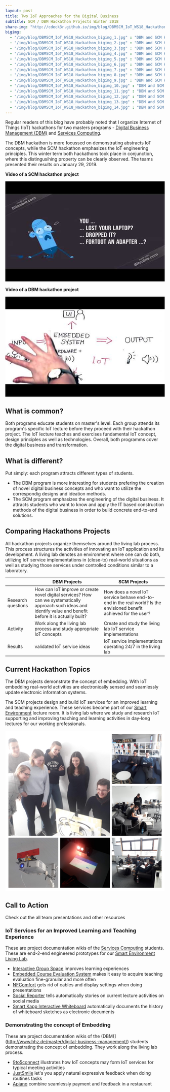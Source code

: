 ```yaml
---
layout: post
title: Two IoT Approaches for the Digital Business
subtitle: SCM / DBM Hackathon Projects Winter 2018
share-img: "http://cdeck3r.github.io/img/blog/DBMSCM_IoT_WS18_Hackathon.jpg"
bigimg:
  - "/img/blog/DBMSCM_IoT_WS18_Hackathon_bigimg_1.jpg" : "DBM and SCM Hackathon (2019)"
  - "/img/blog/DBMSCM_IoT_WS18_Hackathon_bigimg_2.jpg" : "DBM and SCM Hackathon (2019)"
  - "/img/blog/DBMSCM_IoT_WS18_Hackathon_bigimg_3.jpg" : "DBM and SCM Hackathon (2019)"
  - "/img/blog/DBMSCM_IoT_WS18_Hackathon_bigimg_4.jpg" : "DBM and SCM Hackathon (2019)"
  - "/img/blog/DBMSCM_IoT_WS18_Hackathon_bigimg_5.jpg" : "DBM and SCM Hackathon (2019)"
  - "/img/blog/DBMSCM_IoT_WS18_Hackathon_bigimg_6.jpg" : "DBM and SCM Hackathon (2019)"
  - "/img/blog/DBMSCM_IoT_WS18_Hackathon_bigimg_7.jpg" : "DBM and SCM Hackathon (2019)"
  - "/img/blog/DBMSCM_IoT_WS18_Hackathon_bigimg_8.jpg" : "DBM and SCM Hackathon (2019)"
  - "/img/blog/DBMSCM_IoT_WS18_Hackathon_bigimg_9.jpg" : "DBM and SCM Hackathon (2019)"
  - "/img/blog/DBMSCM_IoT_WS18_Hackathon_bigimg_10.jpg" : "DBM and SCM Hackathon (2019)"
  - "/img/blog/DBMSCM_IoT_WS18_Hackathon_bigimg_11.jpg" : "DBM and SCM Hackathon (2019)"
  - "/img/blog/DBMSCM_IoT_WS18_Hackathon_bigimg_12.jpg" : "DBM and SCM Hackathon (2019)"
  - "/img/blog/DBMSCM_IoT_WS18_Hackathon_bigimg_13.jpg" : "DBM and SCM Hackathon (2019)"
  - "/img/blog/DBMSCM_IoT_WS18_Hackathon_bigimg_14.jpg" : "DBM and SCM Hackathon (2019)"
---
```


Regular readers of this blog have probably noted that I organize Internet of Things (IoT) hackathons for two masters programs - [Digital Business Management (DBM)](http://www.hhz.de/master/digital-business-management/) and [Services Computing](http://www.hhz.de/master/services-computing/). 

The DBM hackathon is more focussed on demonstrating abstracts IoT concepts, while the SCM hackathon emphasizes the IoT engineering principles. This winter term both hackathons took place in conjunction, where this distingusihing property can be clearly observed. The teams presented their results on January 29, 2019.

**Video of a SCM hackathon project**

<div id="yt_embed_1" width="560" height="315"><a class="youtube"><img id="1" src="/img/blog/SCM_IoT_WS18_Hackathon_yt_preview.jpg" alt="NFComfort, SCM Hackathon project @HHZ" width="560" height="315" /></a></div><script type="text/javascript">document.getElementById('yt_embed_1').onclick=function(){if(confirm("If you accept this message box by clicking OK, the Youtube video will load. Youtube will record your personal access related data and set a cookie in your browser. ")){var c = document.getElementById('1'); c.parentNode.removeChild(c); document.getElementById('yt_embed_1').innerHTML += '<iframe width="560" height="315" src="https://www.youtube-nocookie.com/embed/0N5Ay3HsqNQ" frameborder="0" allow="accelerometer; autoplay; encrypted-media; gyroscope; picture-in-picture" allowfullscreen></iframe>';}else{alert("You find the video on //youtu.be/0N5Ay3HsqNQ");}}</script>

**Video of a DBM hackathon project**

<div id="yt_embed_2" width="560" height="315"><a class="youtube"><img id="1" src="/img/blog/DBM_IoT_WS18_Hackathon_yt_preview.jpg" alt="NFComfort, SCM Hackathon project @HHZ" width="560" height="315" /></a></div><script type="text/javascript">document.getElementById('yt_embed_2').onclick=function(){if(confirm("If you accept this message box by clicking OK, the Youtube video will load. Youtube will record your personal access related data and set a cookie in your browser. ")){var c = document.getElementById('1'); c.parentNode.removeChild(c); document.getElementById('yt_embed_2').innerHTML += '<iframe width="560" height="315" src="https://www.youtube-nocookie.com/embed/v7dEWDlDMW8" frameborder="0" allow="accelerometer; autoplay; encrypted-media; gyroscope; picture-in-picture" allowfullscreen></iframe>';}else{alert("You find the video on //youtu.be/v7dEWDlDMW8");}}</script>

## What is common? 

Both programs educate students on master's level. Each group attends its program's specific IoT lecture before they proceed with their hackathon project. The IoT lecture teaches and exercises fundamental IoT concept, design principles as well as technologies. Overall, both programms cover the digital business and transformation.

## What is different?

Put simply: each program attracts different types of students. 

* The DBM program is more interesting for students prefering the creation of novel digital business concepts and who want to utilize the correspondig designs and ideation methods.
* The SCM program emphasizes the engineering of the digital business. It attracts students who want to know and apply the IT based construction methods of the digital business in order to build concrete end-to-end solutions. 

## Comparing Hackathons Projects

All hackathon projects organize themselves around the living lab process. This process structures the activities of innovating an IoT application and its development. A living lab denotes an environment where one can do both, utilizing IoT service implementations in (close-to) real-world situations as well as studying those services under controlled conditions similar to a laboratory. 

|    | DBM Projects  | SCM Projects  |
| -- | ------------- | ------------- | 
| Research questions | How can IoT improve or create novel digital services? How can we systematically approach such ideas and identify value and benefit before it is actually built? | How does a novel IoT service behave end-to-end in the real world? Is the envisioned benefit achieved for the user? |
| Activity | Work along the living lab process and study appropriate IoT concepts | Create and study the living lab IoT service implementations |
| Results | validated IoT service ideas | IoT service implementations operating 24/7 in the living lab |

## Current Hackathon Topics

The DBM projects demonstrate the concept of embedding. With IoT embedding real-world activities are electronically sensed and seamlessly update electronic information systems. 

The SCM projects design and build IoT services for an improved learning and teaching experience. These services become part of our [Smart Environment](/research/se) lecture room. It is living lab where we study and research IoT supporting and improving teaching and learning activities in day-long lectures for our working professionals.

![DBM SCM Hackathon in WS18](/img/blog/DBMSCM_IoT_WS18_Hackathon.jpg)

## Call to Action

Check out the all team presentations and other resources 

### IoT Services for an Improved Learning and Teaching Experience

These are project documentation wikis of the [Services Computing](http://www.hhz.de/master/services-computing/) students. These are end-2-end engineered prototypes for our [Smart Environment Living Lab](/research/se).

* [Interactive Group Space](https://github.com/mroot94/Interactive-GroupSpace/wiki) improves learning experiences
* [Embedded Course Evaluation System](https://github.com/Seyit24/Course-Evaluation-System/wiki) makes it easy to acquire  teaching evaluation fine-granular and more often 
* [NFComfort](https://github.com/MarinaFoerster/IoTNFCProject/wiki) gets rid of cables and display settings when doing presentations
* [Social Reporter](https://github.com/Social-Reporter-HHZ/Social-Reporter) tells automatically stories on current lecture activities on social media
* [Smart Kapp Interactive Whiteboard](https://github.com/B0tt14/WF_IoT1_Smartboard/wiki) automatically documents the history of whiteboard sketches as electronic documents

### Demonstrating the concept of Embedding 

These are project documentation wikis of the (DBM)](http://www.hhz.de/master/digital-business-management/) students demonstrating the concept of embedding. They work along the living lab process.

* [9to5connect](https://github.com/kati16/9to5connect/wiki/Introduction) illustrates how IoT concepts may form IoT services for typical meeting activities
* [JustSmile](https://bitbucket.org/tschraegl/iot_justsmile/wiki/Home) let's you apply natural expressive feedback when doing routines tasks
* [Apiano](https://github.com/karemi/Piano/wiki) combine seamlessly payment and feedback in a restaurant
